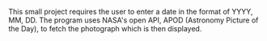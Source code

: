 This small project requires the user to enter a date in the format of YYYY, MM, DD. The program uses NASA's open API, APOD (Astronomy Picture of the Day), to fetch the photograph which is then displayed.
